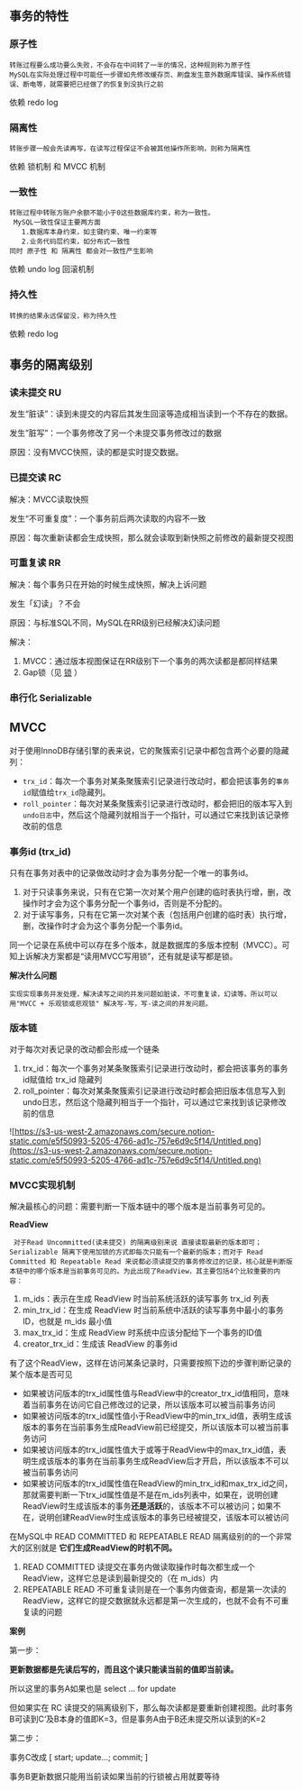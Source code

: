 ## 事务的特性

### 原子性
	转账过程要么成功要么失败，不会存在中间转了一半的情况，这种规则称为原子性
	MySQL在实际处理过程中可能任一步骤如先修改缓存页、刷盘发生意外数据库错误、操作系统错误、断电等，就需要把已经做了的恢复到没执行之前
依赖 redo log

### 隔离性
	转账步骤一般会先读再写，在读写过程保证不会被其他操作所影响，则称为隔离性

依赖 锁机制 和 MVCC 机制

### 一致性
	转账过程中转账方账户余额不能小于0这些数据库约束，称为一致性。
	 MySQL一致性保证主要两方面
	   1.数据库本身约束，如主键约束、唯一约束等
	   2.业务代码层约束，如分布式一致性
	同时 原子性 和 隔离性 都会对一致性产生影响
依赖 undo log 回滚机制

### 持久性
	转换的结果永远保留没，称为持久性

依赖 redo log

## 事务的隔离级别

### 读未提交 RU

发生“脏读”：读到未提交的内容后其发生回滚等造成相当读到一个不存在的数据。

发生”脏写”：一个事务修改了另一个未提交事务修改过的数据

原因：没有MVCC快照，读的都是实时提交数据。

### 已提交读 RC

解决：MVCC读取快照

发生“不可重复度”：一个事务前后两次读取的内容不一致

原因：每次重新读都会生成快照，那么就会读取到新快照之前修改的最新提交视图

### 可重复读 RR

解决：每个事务只在开始的时候生成快照，解决上诉问题

发生「幻读」？不会

原因：与标准SQL不同，MySQL在RR级别已经解决幻读问题

解决：

1. MVCC：通过版本视图保证在RR级别下一个事务的两次读都是都同样结果
2. Gap锁（见 [锁](https://www.notion.so/aec8e61924314389a970c2020db82446?pvs=21) ）

### 串行化 Serializable

## MVCC

对于使用InnoDB存储引擎的表来说，它的聚簇索引记录中都包含两个必要的隐藏列：

- `trx_id`：每次一个事务对某条聚簇索引记录进行改动时，都会把该事务的`事务id`赋值给`trx_id`隐藏列。
- `roll_pointer`：每次对某条聚簇索引记录进行改动时，都会把旧的版本写入到`undo日志`中，然后这个隐藏列就相当于一个指针，可以通过它来找到该记录修改前的信息

### **事务id (trx_id)**

只有在事务对表中的记录做改动时才会为事务分配一个唯一的事务id。

1. 对于只读事务来说，只有在它第一次对某个用户创建的临时表执行增，删，改操作时才会为这个事务分配一个事务id，否则是不分配的。
2. 对于读写事务，只有在它第一次对某个表（包括用户创建的临时表）执行增，删，改操作时才会为这个事务分配一个事务id。

同一个记录在系统中可以存在多个版本，就是数据库的多版本控制（MVCC）。可知上诉解决方案都是“读用MVCC写用锁”，还有就是读写都是锁。

**解决什么问题**

```
实现实现事务并发处理，解决读写之间的并发问题如脏读，不可重复读，幻读等。所以可以用"MVCC + 乐观锁或悲观锁" 解决写-写，写-读之间的并发问题。
```

### **版本链**

对于每次对表记录的改动都会形成一个链条

1. trx_id：每次一个事务对某条聚簇索引记录进行改动时，都会把该事务的事务id赋值给 trx_id 隐藏列
2. roll_pointer：每次对某条聚簇索引记录进行改动时都会把旧版本信息写入到undo日志，然后这个隐藏列相当于一个指针，可以通过它来找到该记录修改前的信息

![https://s3-us-west-2.amazonaws.com/secure.notion-static.com/e5f50993-5205-4766-ad1c-757e6d9c5f14/Untitled.png](https://s3-us-west-2.amazonaws.com/secure.notion-static.com/e5f50993-5205-4766-ad1c-757e6d9c5f14/Untitled.png)

### MVCC实现机制

解决最核心的问题：需要判断一下版本链中的哪个版本是当前事务可见的。

**ReadView**

```
 对于Read Uncommitted(读未提交) 的隔离级别来说 直接读取最新的版本即可；Serializable 隔离下使用加锁的方式即每次只能有一个最新的版本；而对于 Read Committed 和 Repeatable Read 来说都必须读提交的事务修改过的记录，核心就是判断版本链中的哪个版本是当前事务可见的。为此出现了ReadView，其主要包括4个比较重要的内容：
```

1. m_ids：表示在生成 ReadView 时当前系统活跃的读写事务 trx_id 列表
2. min_trx_id：在生成 ReadView 时当前系统中活跃的读写事务中最小的事务ID，也就是 m_ids 最小值
3. max_trx_id：生成 ReadView 时系统中应该分配给下一个事务的ID值
4. creator_trx_id：生成该 ReadView 的事务id

有了这个ReadView，这样在访问某条记录时，只需要按照下边的步骤判断记录的某个版本是否可见

- 如果被访问版本的trx_id属性值与ReadView中的creator_trx_id值相同，意味着当前事务在访问它自己修改过的记录，所以该版本可以被当前事务访问
- 如果被访问版本的trx_id属性值小于ReadView中的min_trx_id值，表明生成该版本的事务在当前事务生成ReadView前已经提交，所以该版本可以被当前事务访问
- 如果被访问版本的trx_id属性值大于或等于ReadView中的max_trx_id值，表明生成该版本的事务在当前事务生成ReadView后才开启，所以该版本不可以被当前事务访问
- 如果被访问版本的trx_id属性值在ReadView的min_trx_id和max_trx_id之间，那就需要判断一下trx_id属性值是不是在m_ids列表中，如果在，说明创建ReadView时生成该版本的事务**还是活跃**的，该版本不可以被访问；如果不在，说明创建ReadView时生成该版本的事务已经被提交，该版本可以被访问

在MySQL中 READ COMMITTED 和 REPEATABLE READ 隔离级别的的一个非常大的区别就是 **它们生成ReadView的时机不同。**

1. READ COMMITTED 读提交在事务内做读取操作时每次都生成一个 ReadView，这样它总是读到最新提交的（在 m_ids）内
2. REPEATABLE READ 不可重复读则是在一个事务内做查询，都是第一次读的 ReadView，这样它的提交数据就永远都是第一次生成的，也就不会有不可重复读的问题

**案例**

第一步：

**更新数据都是先读后写的，而且这个读只能读当前的值即当前读。**

所以这里的事务A如果也是 select ... for update

但如果实在 RC 读提交的隔离级别下，那么每次读都是要重新创建视图。此时事务B可读到C‘及B本身的值即K=3，但是事务A由于B还未提交所以读到的K=2

第二步：

事务C改成 [ start; update...; commit; ]

事务B更新数据只能用当前读如果当前的行锁被占用就要等待


